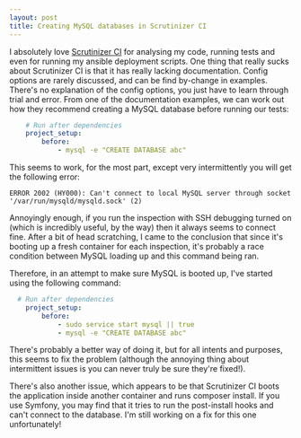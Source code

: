 ```yaml
---
layout: post
title: Creating MySQL databases in Scrutinizer CI
---
```


I absolutely love [Scrutinizer CI](http://scrutinizer-ci.com) for analysing my code, running tests and even for running my ansible deployment scripts. One thing that really sucks about Scrutinizer CI is that it has really lacking documentation. Config options are rarely discussed, and can be find by-change in examples. There's no explanation of the config options, you just have to learn through trial and error. From one of the documentation examples, we can work out how they recommend creating a MySQL database before running our tests:

```yaml
    # Run after dependencies
    project_setup:
        before:
            - mysql -e "CREATE DATABASE abc"
```

This seems to work, for the most part, except very intermittently you will get the following error:

    ERROR 2002 (HY000): Can't connect to local MySQL server through socket '/var/run/mysqld/mysqld.sock' (2)

Annoyingly enough, if you run the inspection with SSH debugging turned on (which is incredibly useful, by the way) then it always seems to connect fine. After a bit of head scratching, I came to the conclusion that since it's booting up a fresh container for each inspection, it's probably a race condition between MySQL loading up and this command being ran.

Therefore, in an attempt to make sure MySQL is booted up, I've started using the following command:

```yaml
  # Run after dependencies
    project_setup:
        before:
            - sudo service start mysql || true
            - mysql -e "CREATE DATABASE abc"
```

There's probably a better way of doing it, but for all intents and purposes, this seems to fix the problem (although the annoying thing about intermittent issues is you can never truly be sure they're fixed!).

There's also another issue, which appears to be that Scrutinizer CI boots the application inside another container and runs composer install. If you use Symfony, you may find that it tries to run the post-install hooks and can't connect to the database. I'm still working on a fix for this one unfortunately!
